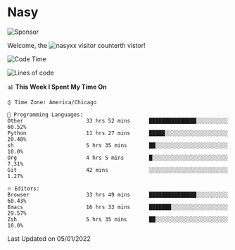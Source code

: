 # Nasy

<!--
<p align="center">
<img height="200" src="https://github-readme-stats.vercel.app/api?username=nasyxx&count_private=true&show_icons=true&theme=dracula&include_all_commits=true"/>
<img height="200" src="https://github-readme-stats.vercel.app/api/top-langs/?username=nasyxx&theme=dracula&hide=html,jupyter+notebook&count_private=true&show_icons=true"/>
</p>

  
----------------
-->

![Sponsor](https://img.shields.io/static/v1.svg?label=Sponsor&message=%E2%9D%A4&logo=GitHub&style=flat&color=pink)
 
Welcome, the ![nasyxx visitor counter](https://count.getloli.com/get/@nasyxx?theme=rule34)th vistor!
 
<!--START_SECTION:waka-->
![Code Time](http://img.shields.io/badge/Code%20Time-1%2C690%20hrs%2029%20mins-blue)

![Lines of code](https://img.shields.io/badge/From%20Hello%20World%20I%27ve%20Written-5%20Million%20lines%20of%20code-blue)

📊 **This Week I Spent My Time On** 

```text
⌚︎ Time Zone: America/Chicago

💬 Programming Languages: 
Other                    33 hrs 52 mins      ███████████████░░░░░░░░░░   60.52% 
Python                   11 hrs 27 mins      █████░░░░░░░░░░░░░░░░░░░░   20.48% 
sh                       5 hrs 35 mins       ██░░░░░░░░░░░░░░░░░░░░░░░   10.0% 
Org                      4 hrs 5 mins        █░░░░░░░░░░░░░░░░░░░░░░░░   7.31% 
Git                      42 mins             ░░░░░░░░░░░░░░░░░░░░░░░░░   1.27%

🔥 Editors: 
Browser                  33 hrs 49 mins      ███████████████░░░░░░░░░░   60.43% 
Emacs                    16 hrs 33 mins      ███████░░░░░░░░░░░░░░░░░░   29.57% 
Zsh                      5 hrs 35 mins       ██░░░░░░░░░░░░░░░░░░░░░░░   10.0%

```


 Last Updated on 05/01/2022
<!--END_SECTION:waka-->

<!-- ![visitors](https://visitor-badge.laobi.icu/badge?page_id=nasyxx.nasyxx) -->
